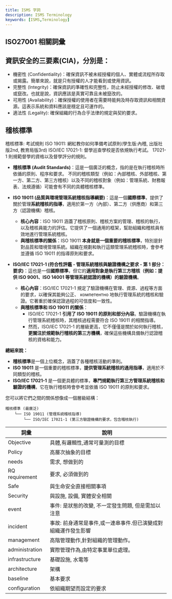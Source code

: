 ```yaml
---
title: ISMS 字詞
description: ISMS Terminology
keywords: [ISMS,Terminology]
---
```


## ISO27001 相關詞彙



## 資訊安全的三要素(CIA)，分別是：

* 機密性 (Confidentiality)：確保資訊不被未經授權的個人、實體或流程所存取或揭露。簡單來說，就是只有授權的人才能看到或使用資訊。
* 完整性 (Integrity)：確保資訊的準確性和完整性，防止未經授權的修改、破壞或竄改。也就是說，資訊應該是真實可靠且未被竄改的。
* 可用性 (Availability)：確保授權的使用者在需要時能夠及時存取資訊和相關資源。這表示系統和資料應該是穩定且可運作的。
* 適法性 (Legality): 確保組織的行為合乎法律的規定與契約要求。

## 稽核標準
稽核標準: 考試規則
ISO 19011: 網紅教你如何準備考試原則(學生版:內稽, 出版社版2nd, 教育局版3rd)
ISO/IEC 17021-1: 督學巡查學校是否依規執行考試。 17021-1 則規範督學的資格以及督學評分的規則。


* **稽核標準 (Audit Standards)**：這是一個廣泛的概念，指的是在執行稽核時所依循的原則、程序和要求。
不同的稽核類型（例如：內部稽核、外部稽核、第一方、第二方、第三方稽核）以及不同的稽核對象（例如：管理系統、財務報表、法規遵循）可能會有不同的具體稽核標準。

* **ISO 19011 (品質與環境管理系統稽核指導綱要)**：這是一個**國際標準**，提供了關於管理**系統稽核的指導**，適用於第一方（內部）、第二方（供應商）和第三方（認證機構）稽核。
    * **核心內容**：ISO 19011 涵蓋了稽核原則、稽核方案的管理、稽核的執行，以及稽核員能力的評估。它提供了一個通用的框架，幫助組織和稽核員有效地進行管理系統稽核。
    * **與稽核標準的關係**：ISO 19011 **本身就是一個重要的稽核標準**，特別是針對品質和環境管理系統。組織在規劃和執行這類管理系統稽核時，會參考並遵循 ISO 19011 的指導原則和要求。

* **ISO/IEC 17021-1 (符合性評鑑 - 管理系統稽核與驗證機構之要求 - 第 1 部分：要求)**：這也是一個**國際標準**，但它的**適用對象是執行第三方稽核（例如：提供 ISO 9001、ISO 14001 等管理系統認證的機構）的驗證機構**。
    * **核心內容**：ISO/IEC 17021-1 規定了驗證機構在管理、資源、過程等方面的要求，以確保其能夠公正、 компетентно 地執行管理系統的稽核和驗證。它著重於確保認證過程的可信度和一致性。
    * **與稽核標準和 ISO 19011 的關係**：
        * ISO/IEC 17021-1 **引用了 ISO 19011 的原則和部分內容**。驗證機構在執行管理系統稽核時，其稽核過程需要符合 ISO 19011 的相關指導。
        * 然而，ISO/IEC 17021-1 的層級更高，它不僅僅是關於如何執行稽核，**更關注於規範執行稽核的第三方機構**，確保這些機構具備執行認證稽核的資格和能力。

**總結來說：**

* **稽核標準**是一個上位概念，涵蓋了各種稽核活動的準則。
* **ISO 19011** 是一個重要的稽核標準，**提供管理系統稽核的通用指導**，適用於不同類型的稽核。
* **ISO/IEC 17021-1** 是一個更具體的標準，**專門規範執行第三方管理系統稽核和驗證的機構**，它在執行稽核時會參考並依循 ISO 19011 的原則和要求。

您可以將它們之間的關係想像成一個層級結構：

```
稽核標準 (最廣泛)
    └── ISO 19011 (管理系統稽核指導)
        └── ISO/IEC 17021-1 (第三方驗證機構的要求，包含稽核執行)
```



|     詞彙  |     說明     |
|----------|-------------|
| Objective | 具體,有邏輯性,通常可量測的目標 |
| Policy | 高層次抽象的目標 |
| needs | 需求, 想做到的 |
| RQ requirement | 要求, 必須做到的 |
| Safe | 與生命安全直接相關事項 |
| Security | 與設施, 設備, 實體安全相關 |
| event | 事件: 是狀態的改變, 不一定發生問題, 但是需加以注意 |
| incident | 事故: 前身通常是事件,或一連串事件.但已演變成對組織運作發生影響 |
| management | 高階管理動作,針對組織的管理動作。 |
| administration | 實際管理作為,由特定事業單位處理。 |
| infrastructure| 基礎設施, 水電等 |
| architecture | 架構 |
| baseline | 基本要求 |
| configuration | 依組織期望而設定的要求 |


